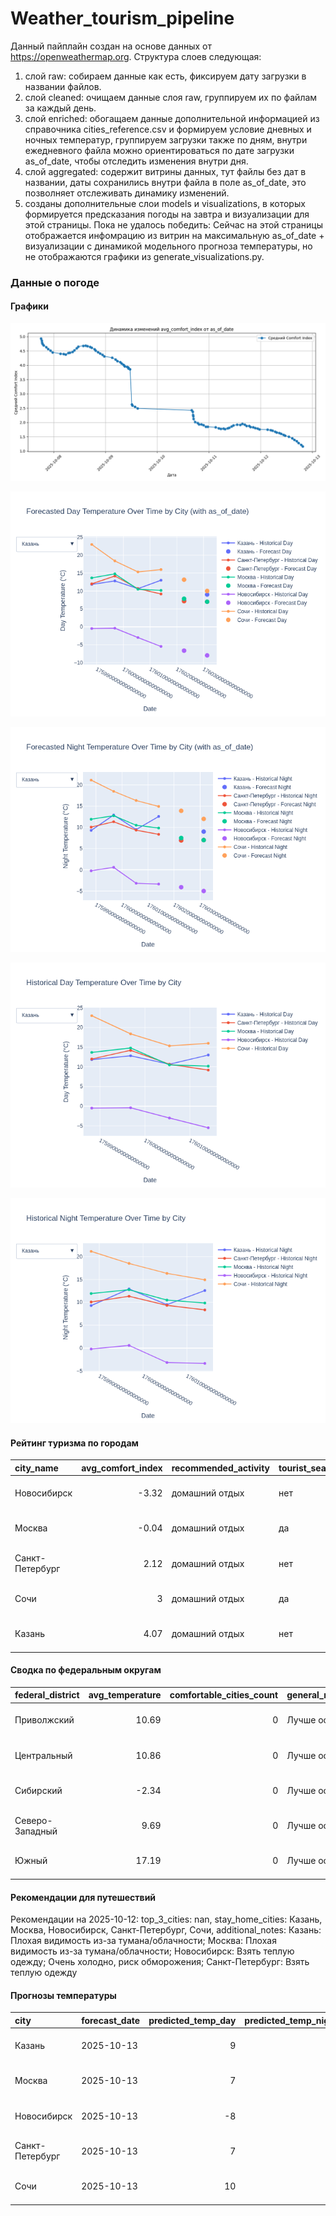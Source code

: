 # Weather_tourism_pipeline
Данный пайплайн создан на основе данных от https://openweathermap.org.
Структура слоев следующая:
  1) слой raw: 
  собираем данные как есть, фиксируем дату загрузки в названии файлов.
  2) слой cleaned:
  очищаем данные слоя raw, группируем их по файлам за каждый день.
  3) слой enriched:
  обогащаем данные дополнительной информацией из справочника cities_reference.csv и формируем условие дневных и ночных температур,
  группируем загрузки также по дням, внутри ежедневного файла можно ориентироваться по дате загрузки as_of_date, чтобы отследить изменения внутри дня.
  4) слой aggregated:
   содержит витрины данных, тут файлы без дат в названии, даты сохранились внутри файла в поле as_of_date, это позволняет отслеживать динамику изменений.
  6) созданы дополнительные слои models и visualizations, в которых формируется предсказания погоды на завтра и визуализации для этой страницы.
  Пока не удалось победить: Сейчас на этой страницы отображается инфомрацию из витрин на максимальную as_of_date + визуализации с динамикой модельного прогноза температуры, 
  но не отображаются графики из generate_visualizations.py.
<!-- WEATHER DATA START -->
### Данные о погоде

#### Графики
![Comfort Index Trend](data/visualizations/comfort_index_trend.png)

![Forecasted Day Temperature](data/visualizations/forecasted_day_temperature.png)

![Forecasted Night Temperature](data/visualizations/forecasted_night_temperature.png)

![Historical Day Temperature](data/visualizations/historical_day_temperature.png)

![Historical Night Temperature](data/visualizations/historical_night_temperature.png)

#### Рейтинг туризма по городам
| city_name       |   avg_comfort_index | recommended_activity   | tourist_season_match   | tourism_season   | tour_recommendation       | as_of_date          |
|:----------------|--------------------:|:-----------------------|:-----------------------|:-----------------|:--------------------------|:--------------------|
| Новосибирск     |               -3.32 | домашний отдых         | нет                    | Июнь-Август      | домашний отдых вне сезона | 2025-10-12 19:28:00 |
| Москва          |               -0.04 | домашний отдых         | да                     | Круглогодично    | домашний отдых в сезон    | 2025-10-12 19:28:00 |
| Санкт-Петербург |                2.12 | домашний отдых         | нет                    | Май-Сентябрь     | домашний отдых вне сезона | 2025-10-12 19:28:00 |
| Сочи            |                3    | домашний отдых         | да                     | Май-Октябрь      | домашний отдых в сезон    | 2025-10-12 19:28:00 |
| Казань          |                4.07 | домашний отдых         | нет                    | Май-Сентябрь     | домашний отдых вне сезона | 2025-10-12 19:28:00 |

#### Сводка по федеральным округам
| federal_district   |   avg_temperature |   comfortable_cities_count | general_recommendation   | as_of_date          |
|:-------------------|------------------:|---------------------------:|:-------------------------|:--------------------|
| Приволжский        |             10.69 |                          0 | Лучше остаться дома      | 2025-10-12 19:28:00 |
| Центральный        |             10.86 |                          0 | Лучше остаться дома      | 2025-10-12 19:28:00 |
| Сибирский          |             -2.34 |                          0 | Лучше остаться дома      | 2025-10-12 19:28:00 |
| Северо-Западный    |              9.69 |                          0 | Лучше остаться дома      | 2025-10-12 19:28:00 |
| Южный              |             17.19 |                          0 | Лучше остаться дома      | 2025-10-12 19:28:00 |

#### Рекомендации для путешествий
Рекомендации на 2025-10-12: top_3_cities: nan, stay_home_cities: Казань, Москва, Новосибирск, Санкт-Петербург, Сочи, additional_notes: Казань: Плохая видимость из-за тумана/облачности; Москва: Плохая видимость из-за тумана/облачности; Новосибирск: Взять теплую одежду; Очень холодно, риск обморожения; Санкт-Петербург: Взять теплую одежду

#### Прогнозы температуры
| city            | forecast_date   |   predicted_temp_day |   predicted_temp_night | model_type       | as_of_date          |
|:----------------|:----------------|---------------------:|-----------------------:|:-----------------|:--------------------|
| Казань          | 2025-10-13      |                    9 |                      9 | LinearRegression | 2025-10-12 19:28:11 |
| Москва          | 2025-10-13      |                    7 |                      7 | LinearRegression | 2025-10-12 19:28:11 |
| Новосибирск     | 2025-10-13      |                   -8 |                     -5 | LinearRegression | 2025-10-12 19:28:11 |
| Санкт-Петербург | 2025-10-13      |                    7 |                      7 | LinearRegression | 2025-10-12 19:28:11 |
| Сочи            | 2025-10-13      |                   10 |                     12 | LinearRegression | 2025-10-12 19:28:11 |


<!-- WEATHER DATA END -->
